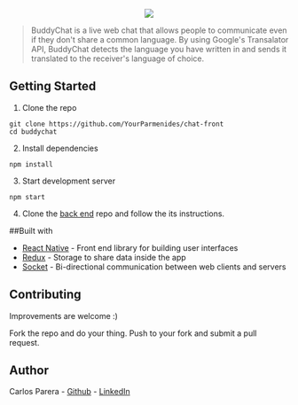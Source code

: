 <p align="center">
  <img src="https://imgur.com/cGJTKVb.png" size='1'/>
</p>

>BuddyChat is a live web chat that allows people to communicate even if they don't share a common language. By using Google's Transalator API, BuddyChat detects the language you have written in and sends it translated to the receiver's language of choice.

## Getting Started

1. Clone the repo

```
git clone https://github.com/YourParmenides/chat-front
cd buddychat
```

2. Install dependencies

```
npm install
```

3. Start development server
```
npm start
```
4. Clone the <a href='https://github.com/YourParmenides/chat-back'>back end</a> repo and follow the its instructions.

##Built with

* [React Native](https://facebook.github.io/react-native) - Front end library for building user interfaces
* [Redux](https://redux.js.org) - Storage to share data inside the app
* [Socket](https://socket.io/) - Bi-directional communication between web clients and servers

## Contributing

Improvements are welcome :)

Fork the repo and do your thing. Push to your fork and submit a pull request.


## Author

Carlos Parera - [Github](https://github.com/YourParmenides) - [LinkedIn](https://www.linkedin.com/in/carlos-parera-alvarez-844ba3123/)

<p align='center>[![forthebadge](https://forthebadge.com/images/badges/made-with-javascript.svg)](https://forthebadge.com)</p>

